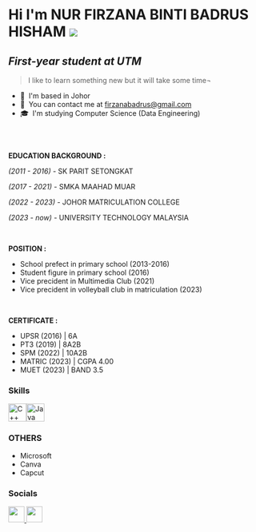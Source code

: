 Hi I'm NUR FIRZANA BINTI BADRUS HISHAM ![](https://user-images.githubusercontent.com/18350557/176309783-0785949b-9127-417c-8b55-ab5a4333674e.gif)
===============================================================================================================================

_First-year student at UTM_
--------------

>I like to learn something new but it will take some time¬

* 📍  I'm based in Johor
* 📧  You can contact me at [firzanabadrus@gmail.com](mailto:firzanabadrus@gmail.com)
* 🎓  I'm studying Computer Science (Data Engineering) 

<br>
<br>

**EDUCATION BACKGROUND :**

_(2011 - 2016)_ - SK PARIT SETONGKAT  

_(2017 - 2021)_ - SMKA MAAHAD MUAR 

_(2022 - 2023)_ - JOHOR MATRICULATION COLLEGE  

_(2023 - now)_ - UNIVERSITY TECHNOLOGY MALAYSIA  

<br>

**POSITION :**

- School prefect in primary school (2013-2016)
- Student figure in primary school (2016)
- Vice precident in Multimedia Club (2021)
- Vice precident in volleyball club in matriculation (2023)

<br>

**CERTIFICATE :**

- UPSR (2016)   |  6A
- PT3 (2019)    |  8A2B
- SPM (2022)    |  10A2B
- MATRIC (2023) | CGPA 4.00
- MUET (2023)   | BAND 3.5

### Skills
  
<p align="left">
<a href="https://docs.microsoft.com/en-us/cpp/?view=msvc-170" target="_blank" rel="noreferrer"><img src="https://raw.githubusercontent.com/danielcranney/readme-generator/main/public/icons/skills/cplusplus-colored.svg" width="36" height="36" alt="C++" /></a><a href="https://www.oracle.com/java/" target="_blank" rel="noreferrer"><img src="https://raw.githubusercontent.com/danielcranney/readme-generator/main/public/icons/skills/java-colored.svg" width="36" height="36" alt="Java" /></a>
</p>

### OTHERS
* Microsoft
* Canva
* Capcut

### Socials

<p align="left"> <a href="https://www.github.com/firzanabadrus" target="_blank" rel="noreferrer"> <picture> <source media="(prefers-color-scheme: dark)" srcset="https://raw.githubusercontent.com/danielcranney/readme-generator/main/public/icons/socials/github-dark.svg" /> <source media="(prefers-color-scheme: light)" srcset="https://raw.githubusercontent.com/danielcranney/readme-generator/main/public/icons/socials/github.svg" /> <img src="https://raw.githubusercontent.com/danielcranney/readme-generator/main/public/icons/socials/github.svg" width="32" height="32" /> </picture> </a> <a href="https://www.linkedin.com/in/firzana-badrus" target="_blank" rel="noreferrer"> <picture> <source media="(prefers-color-scheme: dark)" srcset="https://raw.githubusercontent.com/danielcranney/readme-generator/main/public/icons/socials/linkedin-dark.svg" /> <source media="(prefers-color-scheme: light)" srcset="https://raw.githubusercontent.com/danielcranney/readme-generator/main/public/icons/socials/linkedin.svg" /> <img src="https://raw.githubusercontent.com/danielcranney/readme-generator/main/public/icons/socials/linkedin.svg" width="32" height="32" /> </picture> </a></p>




